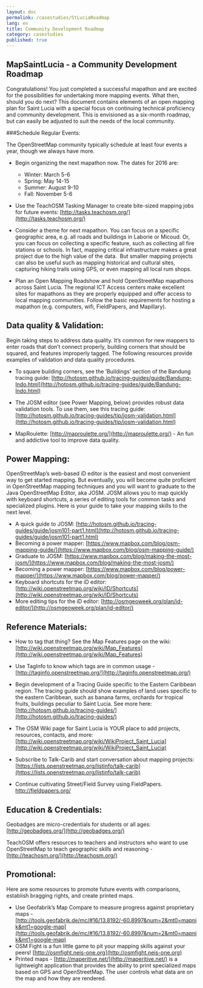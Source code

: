 ```yaml
---
layout: doc
permalink: /casestudies/StLuciaRoadmap
lang: en
title: Community Development Roadmap
category: casestudies
published: true
---
```

## MapSaintLucia - a Community Development Roadmap

Congratulations! You just completed a successful mapathon and are excited for the possibilities for undertaking more mapping events. What then, should you do next? This document contains elements of an open mapping plan for Saint Lucia with a special focus on continuing technical proficiency and community development. This is envisioned as a six-month roadmap, but can easily be adjusted to suit the needs of the local community.

###Schedule Regular Events:

The OpenStreetMap community typically schedule at least four events a year, though we always have more. 

- Begin organizing the next mapathon now. The dates for 2016 are:  
    - Winter: March 5-6  
    - Spring: May 14-15 
    - Summer: August 9-10 
    - Fall: November 5-6 

- Use the TeachOSM Tasking Manager to create bite-sized mapping jobs for future events: [http://tasks.teachosm.org/](http://tasks.teachosm.org/) 

- Consider a theme for next mapathon. You can focus on a specific geographic area, e.g. all roads and buildings in Laborie or Micoud. Or, you can focus on collecting a specific feature, such as collecting all fire stations or schools. In fact, mapping critical infrastructure makes a great project due to the high value of the data.  But smaller mapping projects can also be useful such as mapping historical and cultural sites, capturing hiking trails using GPS, or even mapping all local rum shops.  
- Plan an Open Mapping Roadshow and hold OpenStreetMap mapathons across Saint Lucia. The regional ICT Access centers make excellent sites for mapathons as they are properly equipped and offer access to local mapping communities. Follow the basic requirements for hosting a mapathon (e.g. computers, wifi, FieldPapers, and Mapillary).  
  

## Data quality & Validation: 

Begin taking steps to address data quality. It’s common for new mappers to enter roads that don’t connect properly, building corners that should be squared, and features improperly tagged. The following resources provide examples of validation and data quality procedures.

- To square building corners, see the ‘Buildings’ section of the Bandung tracing guide: [http://hotosm.github.io/tracing-guides/guide/Bandung-Indo.html](http://hotosm.github.io/tracing-guides/guide/Bandung-Indo.html) 

- The JOSM editor (see Power Mapping, below) provides robust data validation tools. To use them, see this tracing guide: [http://hotosm.github.io/tracing-guides/tip/josm-validation.html](http://hotosm.github.io/tracing-guides/tip/josm-validation.html) 
- MapRoulette: [http://maproulette.org/](http://maproulette.org/) - An fun and addictive tool to improve data quality. 
  

## Power Mapping:

OpenStreetMap’s web-based iD editor is the easiest and most convenient way to get started mapping. But eventually, you will become quite proficient in OpenStreetMap mapping techniques and you will want to graduate to the Java OpenStreetMap Editor, aka JOSM. JOSM allows you to map quickly with keyboard shortcuts, a series of editing tools for common tasks and specialized plugins. Here is your guide to take your mapping skills to the next level.

- A quick guide to JOSM: [http://hotosm.github.io/tracing-guides/guide/josm101-part1.html](http://hotosm.github.io/tracing-guides/guide/josm101-part1.html) 
- Becoming a power mapper: [https://www.mapbox.com/blog/osm-mapping-guide/](https://www.mapbox.com/blog/osm-mapping-guide/) 
- Graduate to JOSM: [https://www.mapbox.com/blog/making-the-most-josm/](https://www.mapbox.com/blog/making-the-most-josm/) 
- Becoming a power mapper: [https://www.mapbox.com/blog/power-mapper/](https://www.mapbox.com/blog/power-mapper/) 
- Keyboard shortcuts for the iD editor: [http://wiki.openstreetmap.org/wiki/ID/Shortcuts](http://wiki.openstreetmap.org/wiki/ID/Shortcuts) 
- More editing tips for the iD editor: [http://osmgeoweek.org/plan/id-editor/](http://osmgeoweek.org/plan/id-editor/) 
  

## Reference Materials:

- How to tag that thing? See the Map Features page on the wiki: [http://wiki.openstreetmap.org/wiki/Map_Features](http://wiki.openstreetmap.org/wiki/Map_Features) 
- Use TagInfo to know which tags are in common usage - [http://taginfo.openstreetmap.org/](http://taginfo.openstreetmap.org/) 

- Begin development of a Tracing Guide specific to the Eastern Caribbean region. The tracing guide should show examples of land uses specific to the eastern Caribbean, such as banana farms, orchards for tropical fruits, buildings peculiar to Saint Lucia. See more here: [http://hotosm.github.io/tracing-guides/](http://hotosm.github.io/tracing-guides/) 
- The OSM Wiki page for Saint Lucia is YOUR place to add projects, resources, contacts, and more: [http://wiki.openstreetmap.org/wiki/WikiProject_Saint_Lucia](http://wiki.openstreetmap.org/wiki/WikiProject_Saint_Lucia) 
- Subscribe to Talk-Carib and start conversation about mapping projects: [https://lists.openstreetmap.org/listinfo/talk-carib](https://lists.openstreetmap.org/listinfo/talk-carib) 
- Continue cultivating Street/Field Survey using FieldPapers. http://fieldpapers.org/ 
  
## Education & Credentials:

Geobadges are micro-credentials for students or all ages: [http://geobadges.org/](http://geobadges.org/)

TeachOSM offers resources to teachers and instructors who want to use OpenStreetMap to teach geographic skills and reasoning - [http://teachosm.org/](http://teachosm.org/)

  

## Promotional:

Here are some resources to promote future events with comparisons, establish bragging rights, and create printed maps. 

- Use Geofabrik’s Map Compare to measure progress against proprietary maps - [http://tools.geofabrik.de/mc/#16/13.8192/-60.8997&num=2&mt0=mapnik&mt1=google-map](http://tools.geofabrik.de/mc/#16/13.8192/-60.8997&num=2&mt0=mapnik&mt1=google-map) 
- OSM Fight is a fun little game to pit your mapping skills against your peers! [http://osmfight.neis-one.org](http://osmfight.neis-one.org) 
- Printed maps - [http://maperitive.net/](http://maperitive.net/) is a lightweight application that provides the ability to print specialized maps based on GPS and OpenStreetMap. The user controls what data are on the map and how they are rendered.
